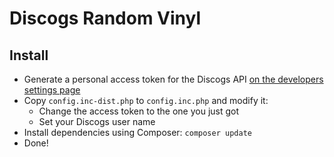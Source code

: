 # Discogs Random Vinyl

## Install

- Generate a personal access token for the Discogs API [on the developers settings page](https://www.discogs.com/de/settings/developers)
- Copy `config.inc-dist.php` to `config.inc.php` and modify it:
  - Change the access token to the one you just got
  - Set your Discogs user name
- Install dependencies using Composer:
  `composer update`
- Done!

